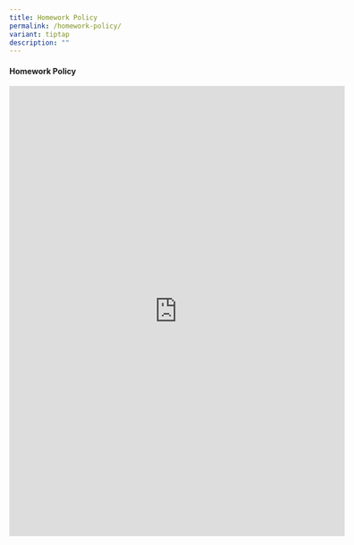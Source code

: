 ```yaml
---
title: Homework Policy
permalink: /homework-policy/
variant: tiptap
description: ""
---
```

<h4>Homework Policy</h4>
<div class="iframe-wrapper">
<iframe height="805" width="600" allowfullscreen="true" frameborder="0" src="https://docs.google.com/presentation/d/e/2PACX-1vT2x3uPsGLWjfN6A0dW3qu0m3ahsksKFXhy_weyNal4FhmHPXGKn8_IAoIkKzNS7w/embed?start=false&amp;loop=false&amp;delayms=15000"></iframe>
</div>
<p></p>